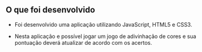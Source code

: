 ## O que foi desenvolvido

- Foi desenvolvido uma aplicação utilizando JavaScript, HTML5 e CSS3.

- Nesta aplicação e possível jogar um jogo de adivinhação de cores e sua pontuação deverá atualizar de acordo com os acertos.